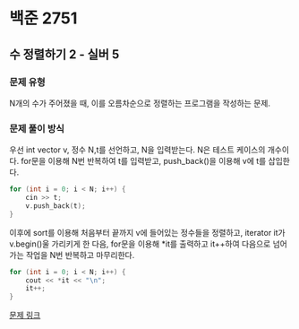 # 백준 2751
## 수 정렬하기 2 - 실버 5
### 문제 유형

N개의 수가 주어졌을 때, 이를 오름차순으로 정렬하는 프로그램을 작성하는 문제.

### 문제 풀이 방식

우선 int vector v, 정수 N,t를 선언하고, N을 입력받는다. N은 테스트 케이스의 개수이다. for문을 이용해 N번 반복하여 t를 입력받고, push_back()을 이용해 v에 t를 삽입한다.   
~~~cpp
for (int i = 0; i < N; i++) {
    cin >> t;
    v.push_back(t);
}
~~~
이후에 sort를 이용해 처음부터 끝까지 v에 들어있는 정수들을 정렬하고, iterator it가 v.begin()울 가리키게 한 다음, for문을 이용해 *it를 출력하고 it++하여 다음으로 넘어가는 작업을 N번 반복하고 마무리한다.
~~~cpp
for (int i = 0; i < N; i++) {
    cout << *it << "\n";
    it++;
}
~~~
[문제 링크](https://github.com/tyshim0118/BJ-Codes/blob/main/BJ2751.cpp)
